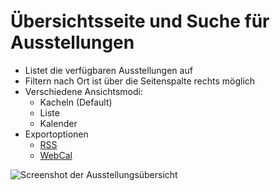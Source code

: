 # Übersichtsseite und Suche für Ausstellungen

- Listet die verfügbaren Ausstellungen auf
- Filtern nach Ort ist über die Seitenspalte rechts möglich
- Verschiedene Ansichtsmodi:
  - Kacheln (Default)
  - Liste
  - Kalender
- Exportoptionen
  - [RSS](../../misc/Formate/RSS.md)
  - [WebCal](../../misc/Formate/WebCal.md)

![Screenshot der Ausstellungsübersicht](../../assets/frontend/Ausstellungen/Ausstellungsuebersicht-Kacheln.avif)
